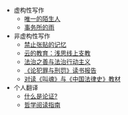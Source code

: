 <!-- _sidebar.md -->

* 虚构性写作
	* [唯一的陌生人](/articles/stranger.md)
	* [事务所的雨](/articles/rain.md)
* 非虚构性写作
	* [禁止张贴的记忆](/articles/memo.md)
	* [云的教育：浅思线上支教](/articles/cloud-edu.md)
	* [法治之善与法治行动主义](/articles/law-act.md)
	* [《论犯罪与刑罚》读书报告](/articles/on-crime.md)
	* [对读《叫魂》与《中国法律史》教材](/articles/soulstealers.md)
* 个人翻译
	* [什么是论证?](/articles/argm.md)
	* [哲学阅读指南](/articles/readp.md)